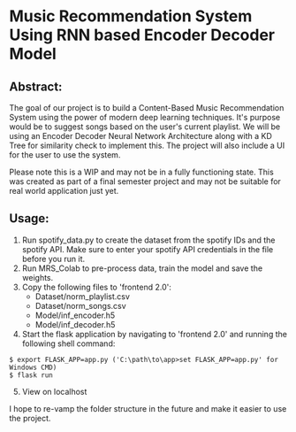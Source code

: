 # Music Recommendation System Using RNN based Encoder Decoder Model

## Abstract:

The goal of our project is to build a Content-Based Music Recommendation System using the power of modern deep learning techniques. It's purpose would be to suggest songs based on the user's current playlist. We will be using an Encoder Decoder Neural Network Architecture along with a KD Tree for similarity check to implement this. The project will also include a UI for the user to use the system.

Please note this is a WIP and may not be in a fully functioning state. This was created as part of a final semester project and may not be suitable for real world application just yet.

## Usage:

1. Run spotify_data.py to create the dataset from the spotify IDs and the spotify API. Make sure to enter your spotify API credentials in the file before you run it.
2. Run MRS_Colab to pre-process data, train the model and save the weights.
3. Copy the following files to 'frontend 2.0':
    - Dataset/norm_playlist.csv
    - Dataset/norm_songs.csv
    - Model/inf_encoder.h5
    - Model/inf_decoder.h5
4. Start the flask application by navigating to 'frontend 2.0' and running the following shell command:
```
$ export FLASK_APP=app.py ('C:\path\to\app>set FLASK_APP=app.py' for Windows CMD)
$ flask run
```
5. View on localhost

I hope to re-vamp the folder structure in the future and make it easier to use the project.
